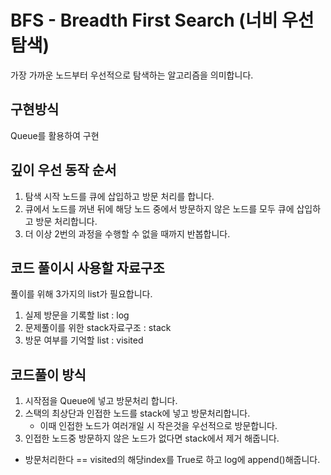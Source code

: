 # BFS - Breadth First Search (너비 우선 탐색)

가장 가까운 노드부터 우선적으로 탐색하는 알고리즘을 의미합니다.

## 구현방식

Queue를 활용하여 구현

## 깊이 우선 동작 순서

1. 탐색 시작 노드를 큐에 삽입하고 방문 처리를 합니다.
2. 큐에서 노드를 꺼낸 뒤에 해당 노드 중에서 방문하지 않은 노드를 모두 큐에 삽입하고 방문 처리합니다.
3. 더 이상 2번의 과정을 수행할 수 없을 때까지 반봅합니다.

## 코드 풀이시 사용할 자료구조

풀이를 위해 3가지의 list가 필요합니다.

1. 실제 방문을 기록할 list : log
2. 문제풀이를 위한 stack자료구조 : stack
3. 방문 여부를 기억할 list : visited

## 코드풀이 방식

1. 시작점을 Queue에 넣고 방문처리 합니다.
2. 스택의 최상단과 인접한 노드를 stack에 넣고 방문처리합니다.
   - 이때 인접한 노드가 여러개일 시 작은것을 우선적으로 방문합니다.
3. 인접한 노드중 방문하지 않은 노드가 없다면 stack에서 제거 해줍니다.

- 방문처리한다 == visited의 해당index를 True로 하고 log에 append()해줍니다.
